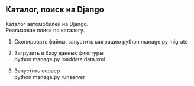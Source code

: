 ## Каталог, поиск на Django  
  
Каталог автомобилей на Django.  
Реализован поиск по каталогу.  
  
1) Скопировать файлы, запустить миграцию
python manage.py migrate      
  
2) Загрузить в базу данных фикстуры  
python manage.py loaddata data.xml  
  
3) Запустить сервер    
python manage.py runserver   